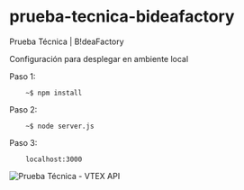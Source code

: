 # prueba-tecnica-bideafactory
Prueba Técnica | B!deaFactory

Configuración para desplegar en ambiente local

Paso 1:
```
    ~$ npm install 
```

Paso 2:
```
    ~$ node server.js 
```

Paso 3:
```
    localhost:3000
```

![Prueba Técnica - VTEX API](https://i.ibb.co/m0CwMkR/Screenshot-from-2020-08-24-18-22-05.png)